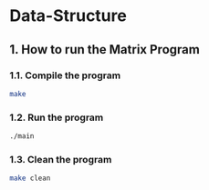 # Data-Structure

## 1. How to run the Matrix Program

### 1.1. Compile the program

```bash
make
```

### 1.2. Run the program

```bash
./main
```

### 1.3. Clean the program

```bash
make clean
```

